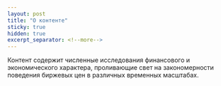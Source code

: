```yaml
---
layout: post
title: "О контенте"
sticky: true
hidden: true
excerpt_separator: <!--more-->
---
```


Контент содержит численные исследования финансового и экономического характера, проливающие свет на закономерности поведения биржевых цен в различных временных масштабах.

<!--more-->









